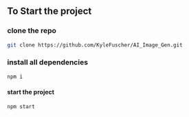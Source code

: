 ## To Start the project
### clone the repo
  ```bash
 git clone https://github.com/KyleFuscher/AI_Image_Gen.git
  ```
###  install all dependencies
```bash
npm i
```
#### start the project
```bash
npm start
```
